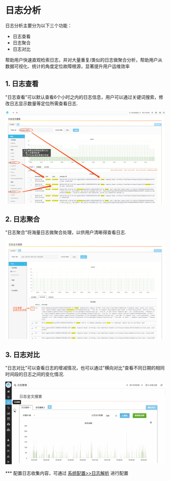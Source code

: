 # 日志分析

日志分析主要分为以下三个功能：

* 日志查看
* 日志聚合
* 日志对比

帮助用户快速直观检索日志，并对大量重复/类似的日志做聚合分析，帮助用户从数据可视化、统计的角度定位故障根源，显著提升用户运维效率

## 1. 日志查看

"日志查看"可以默认查看6个小时之内的日志信息，用户可以通过关键词搜索，修改日志显示数量等定位所需查看日志.

![](/part4/images/log.png)

## 2. 日志聚合
"日志聚合"将海量日志做聚合处理，以供用户清晰得查看日志.

![](/part4/images/log_cluster.png)

## 3. 日志对比

"日志对比"可以查看日志的增减情况，也可以通过"横向对比"查看不同日期的相同时间段的日志之间的变化情况.

![](/part5/images/log.gif)

*** 配置日志收集内容，可通过 [系统配置>>日志解析](/part4/an-zhuang-zhi-nan/pei-zhi-ri-zhi-fu-wu.md) 进行配置

